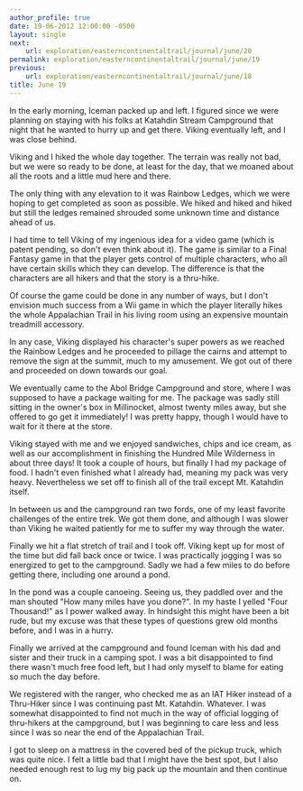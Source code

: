 ```yaml
---
author_profile: true
date: 19-06-2012 12:00:00 -0500
layout: single
next:
    url: exploration/easterncontinentaltrail/journal/june/20
permalink: exploration/easterncontinentaltrail/journal/june/19
previous:
    url: exploration/easterncontinentaltrail/journal/june/18
title: June 19
---
```

In the early morning, Iceman packed up and left. I figured since we were planning on staying with his folks at Katahdin Stream Campground that night that he wanted to hurry up and get there. Viking eventually left, and I was close behind.

Viking and I hiked the whole day together. The terrain was really not bad, but we were so ready to be done, at least for the day, that we moaned about all the roots and a little mud here and there.

The only thing with any elevation to it was Rainbow Ledges, which we were hoping to get completed as soon as possible. We hiked and hiked and hiked but still the ledges remained shrouded some unknown time and distance ahead of us.

I had time to tell Viking of my ingenious idea for a video game (which is patent pending, so don't even think about it). The game is similar to a Final Fantasy game in that the player gets control of multiple characters, who all have certain skills which they can develop. The difference is that the characters are all hikers and that the story is a thru-hike.

Of course the game could be done in any number of ways, but I don't envision much success from a Wii game in which the player literally hikes the whole Appalachian Trail in his living room using an expensive mountain treadmill accessory.

In any case, Viking displayed his character's super powers as we reached the Rainbow Ledges and he proceeded to pillage the cairns and attempt to remove the sign at the summit, much to my amusement. We got out of there and proceeded on down towards our goal.

We eventually came to the Abol Bridge Campground and store, where I was supposed to have a package waiting for me. The package was sadly still sitting in the owner's box in Millinocket, almost twenty miles away, but she offered to go get it immediately! I was pretty happy, though I would have to wait for it there at the store.

Viking stayed with me and we enjoyed sandwiches, chips and ice cream, as well as our accomplishment in finishing the Hundred Mile Wilderness in about three days! It took a couple of hours, but finally I had my package of food. I hadn't even finished what I already had, meaning my pack was very heavy. Nevertheless we set off to finish all of the trail except Mt. Katahdin itself.

In between us and the campground ran two fords, one of my least favorite challenges of the entire trek. We got them done, and although I was slower than Viking he waited patiently for me to suffer my way through the water.

Finally we hit a flat stretch of trail and I took off. Viking kept up for most of the time but did fall back once or twice. I was practically jogging I was so energized to get to the campground. Sadly we had a few miles to do before getting there, including one around a pond.

In the pond was a couple canoeing. Seeing us, they paddled over and the man shouted "How many miles have you done?". In my haste I yelled "Four Thousand!" as I power walked away. In hindsight this might have been a bit rude, but my excuse was that these types of questions grew old months before, and I was in a hurry.

Finally we arrived at the campground and found Iceman with his dad and sister and their truck in a camping spot. I was a bit disappointed to find there wasn't much free food left, but I had only myself to blame for eating so much the day before.

We registered with the ranger, who checked me as an IAT Hiker instead of a Thru-Hiker since I was continuing past Mt. Katahdin. Whatever. I was somewhat disappointed to find not much in the way of official logging of thru-hikers at the campground, but I was beginning to care less and less since I was so near the end of the Appalachian Trail.

I got to sleep on a mattress in the covered bed of the pickup truck, which was quite nice. I felt a little bad that I might have the best spot, but I also needed enough rest to lug my big pack up the mountain and then continue on.